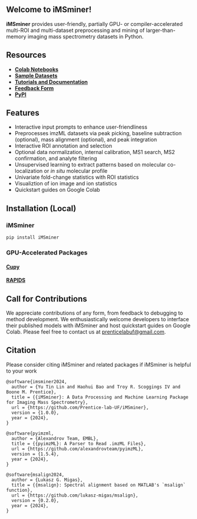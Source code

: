 ## **Welcome to iMSminer!**
**iMSminer** provides user-friendly, partially GPU- or compiler-accelerated multi-ROI and multi-dataset preprocessing and mining of larger-than-memory imaging mass spectrometry datasets in Python.

## **Resources**
- [**Colab Notebooks**](https://drive.google.com/drive/folders/12Qjz5zlSMwL42W0X_yZxZVZaVXtlhylo?usp=sharing)
- [**Sample Datasets**](https://drive.google.com/drive/folders/1tkPW1K2RDtMaaXnBvIKBXggdvqlRekdR?usp=sharing)
- [**Tutorials and Documentation**](https://prentice-lab-uf.github.io/iMSminer/)
- [**Feedback Form**](https://forms.gle/C16Hrp9ibdtWgyH17)
- [**PyPI**](https://pypi.org/project/iMSminer/)

## **Features**
- Interactive input prompts to enhance user-friendliness
- Preprocesses imzML datasets via peak picking, baseline subtraction (optional), mass alignment (optional), and peak integration
- Interactive ROI annotation and selection
- Optional data normalization, internal calibration, MS1 search, MS2 confirmation, and analyte filtering
- Unsupervised learning to extract patterns based on molecular co-localization or *in situ* molecular profile
- Univariate fold-change statistics with ROI statistics
- Visualiztion of ion image and ion statistics
- Quickstart guides on Google Colab

## **Installation (Local)**
### **iMSminer** 
```python
pip install iMSminer
```
### **GPU-Accelerated Packages**
#### [**Cupy**](https://docs.cupy.dev/en/stable/install.html)
#### [**RAPIDS**](https://docs.rapids.ai/install?_gl=1*1p3fcd0*_ga*MTQxMDQwNDI5NC4xNzE0ODU0NzQx*_ga_RKXFW6CM42*MTcxODg1NzY3MS4xMS4xLjE3MTg4NTc4NTYuNjAuMC4w#wsl2)

## **Call for Contributions**
We appreciate contributions of any form, from feedback to debugging to method development. We enthusiastically welcome developers to interface their published models with iMSminer and host quickstart guides on Google Colab. Please feel free to contact us at [prenticelabuf@gmail.com](mailto:prenticelabuf@gmail.com). 

## **Citation**
Please consider citing iMSminer and related packages if iMSminer is helpful to your work
```
@software{imsminer2024,
  author = {Yu Tin Lin and Haohui Bao and Troy R. Scoggings IV and Boone M. Prentice},
  title = {{iMSminer}: A Data Processing and Machine Learning Package for Imaging Mass Spectrometry},
  url = {https://github.com/Prentice-lab-UF/iMSminer},
  version = {1.0.0},
  year = {2024},
}

@software{pyimzml,
  author = {Alexandrov Team, EMBL},
  title = {{pyimzML}: A Parser to Read .imzML Files},
  url = {https://github.com/alexandrovteam/pyimzML},
  version = {1.5.4},
  year = {2024},
}

@software{msalign2024,
  author = {Lukasz G. Migas},
  title = {{msalign}: Spectral alignment based on MATLAB's `msalign` function},
  url = {https://github.com/lukasz-migas/msalign},
  version = {0.2.0},
  year = {2024},
}
```
